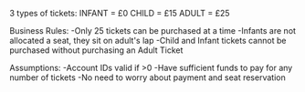 3 types of tickets:
INFANT = £0
CHILD = £15
ADULT = £25

Business Rules:
-Only 25 tickets can be purchased at a time
-Infants are not allocated a seat, they sit on adult's lap
-Child and Infant tickets cannot be purchased without purchasing an Adult Ticket

Assumptions:
-Account IDs valid if  >0
-Have sufficient funds to pay for any number of tickets
-No need to worry about payment and seat reservation
